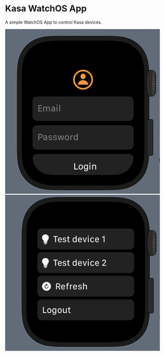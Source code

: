 # Kasa WatchOS App

A simple WatchOS App to control Kasa devices.

![Logging](log.png)
![list](devices.png)
